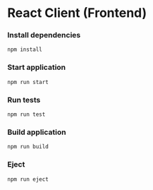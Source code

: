# React Client (Frontend)
<h3> Install dependencies </h3> 

``` npm install ```

<h3> Start application </h3>

``` npm run start ``` 

  <h3> Run tests </h3>

``` npm run test ```  

 <h3> Build application </h3>
   
``` npm run build ```  

 <h3> Eject </h3>  

``` npm run eject ``` 
